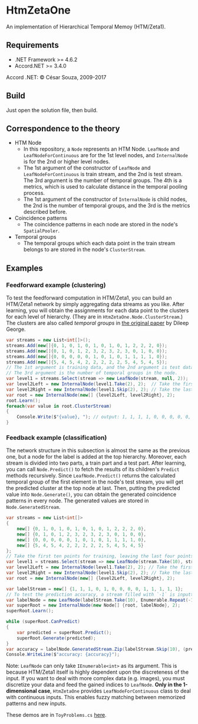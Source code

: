 # HtmZetaOne

<!--
Zeta1 algorithm is a nonparametric clustering algorithm for sequences. 
Zeta1 clusters each point from a series under the following two assumptions.
- Compositionality
- Time invariance / Slowness

Since Zeta1 treats the learned clusters as random variables, Zeta1 can also be understood as Bayesian network.
The original paper by Dileep George is available [here](http://alpha.tmit.bme.hu/speech/docs/education/02_DileepThesis.pdf).

Note: HTM/Zeta1 is completely different from Cortical Learning Algorithm (HTM/CLA) theoretically. Since some insist HTM/CLA is an improved version of HTM/Zeta1, HTM/CLA doesn't have hierarchy and time invariance, which play critically important role in HTM/Zeta1.
-->

An implementation of Hierarchical Temporal Memoy (HTM/Zeta1).

## Requirements
- .NET Framework >= 4.6.2
- Accord.NET >= 3.4.0

Accord .NET: © César Souza, 2009-2017

## Build
Just open the solution file, then build.

## Correspondence to the theory
- HTM Node
  - In this repository, a `Node` represents an HTM Node. `LeafNode` and `LeafNodeForContinuous` are for the 1st level nodes, and `InternalNode` is for the 2nd or higher level nodes.
  - The 1st argument of the constructor of `LeafNode` and `LeafNodeForContinuous` is train stream, and the 2nd is test stream. The 3rd argument is the number of temporal groups. The 4th is a metrics, which is used to calculate distance in the temporal pooling process.
  - The 1st argument of the constructor of `InternalNode` is child nodes, the 2nd is the number of temporal groups, and the 3rd is the metrics described before.
- Coincidence patterns
  - The coincidence patterns in each node are stored in the node's `SpatialPooler`.
- Temporal groups
  - The temporal groups which each data point in the train stream belongs to are stored in the node's `ClusterStream`.

## Examples
### Feedforward example (clustering)
To test the feedforward computation in HTM/Zeta1, you can build an HTM/Zeta1 network by simply aggregating data streams as you like. After learning, you will obtain the assignments for each data point to the clusters for each level of hierarchy. (They are in `HtmZetaOne.Node.ClusterStream`.) The clusters are also called *temporal groups* in [the original paper](http://alpha.tmit.bme.hu/speech/docs/education/02_DileepThesis.pdf) by Dileep George.

```csharp
var streams = new List<int[]>();
streams.Add(new[]{0, 1, 0, 1, 0, 1, 0, 1, 0, 1, 2, 2, 2, 0});
streams.Add(new[]{0, 1, 0, 1, 2, 3, 2, 3, 2, 3, 0, 1, 0, 0});
streams.Add(new[]{0, 0, 0, 0, 0, 1, 0, 1, 0, 1, 1, 1, 1, 0});
streams.Add(new[]{5, 4, 5, 4, 2, 2, 2, 2, 2, 5, 4, 5, 4, 5});
// The 1st argument is training data, and the 2nd argument is test data.
// The 3rd argument is the number of temporal groups in the node.
var level1 = streams.Select(stream => new LeafNode(stream, null, 2));
var level2Left = new InternalNode(level1.Take(2), 2);  // Take the first two streams.
var level2Right = new InternalNode(level1.Skip(2), 2); // Take the last two streams.
var root = new InternalNode(new[] {level2Left, level2Right}, 2);
root.Learn(); 
foreach(var value in root.ClusterStream)
{
    Console.Write($"{value}, "); // output: 1, 1, 1, 1, 0, 0, 0, 0, 0, 1, 1, 1, 1, 1
}
```

### Feedback example (classification)
The network structure in this subsection is almost the same as the previous one, but a node for the label is added at the top hierarchy. Moreover, each stream is divided into two parts, a train part and a test part. After learning, you can call `Node.Predict()` to fetch the results of its children's `Predict` methods recursively. Since `LeafNode.Predict()` returns the calculated temporal group of the first element in the node's test stream, you will get the predicted cluster at the top node at last. Then, putting the predicted value into `Node.Generate()`, you can obtain the generated coincidence patterns in every node. The generated values are stored in `Node.GeneratedStream`.

```csharp
var streams = new List<int[]>
{
    new[] {0, 1, 0, 1, 0, 1, 0, 1, 0, 1, 2, 2, 2, 0},
    new[] {0, 1, 0, 1, 2, 3, 2, 3, 2, 3, 0, 1, 0, 0},
    new[] {0, 0, 0, 0, 0, 1, 0, 1, 0, 1, 1, 1, 1, 0},
    new[] {5, 4, 5, 4, 2, 2, 2, 2, 2, 5, 4, 5, 4, 5}
};
// Take the first ten points for training, leaving the last four points for testing.
var level1 = streams.Select(stream => new LeafNode(stream.Take(10), stream.Skip(10), 2));
var level2Left = new InternalNode(level1.Take(2), 2); // Take the first two streams.
var level2Right = new InternalNode(level1.Skip(2), 2); // Take the last two streams.
var root = new InternalNode(new[] {level2Left, level2Right}, 2);

var labelStream = new[] {1, 1, 1, 0, 1, 0, 0, 0, 0, 1, 1, 1, 1, 1};
// To test the prediction accuracy, a stream filled with `-1` is inputted as the test data.
var labelNode = new LeafNode(labelStream.Take(10), Enumerable.Repeat(-1, 4), 2);
var superRoot = new InternalNode(new Node[] {root, labelNode}, 2);
superRoot.Learn();

while (superRoot.CanPredict)
{
    var predicted = superRoot.Predict();
    superRoot.Generate(predicted);
}
var accuracy = labelNode.GeneratedStream.Zip(labelStream.Skip(10), (predicted, actual) => predicted == actual ? 1 : 0).Average();
Console.WriteLine($"accuracy: {accuracy}");
```

Note: `LeafNode` can only take `IEnumerable<int>` as its argument. This is because HTM/Zeta1 itself is highly dependent upon the discreteness of the input. If you want to deal with more complex data (e.g. images), you must discretize your data and feed the gained indices to `LeafNode`. **Only in the 1-dimensional case**, `HtmZetaOne` provides `LeafNodeForContinuous` class to deal with continuous inputs. This enables fuzzy matching between memorized patterns and new inputs.

These demos are in `ToyProblems.cs` [here](https://github.com/y-takashina/HtmZetaOne/blob/master/HtmZetaOneDemos/).







